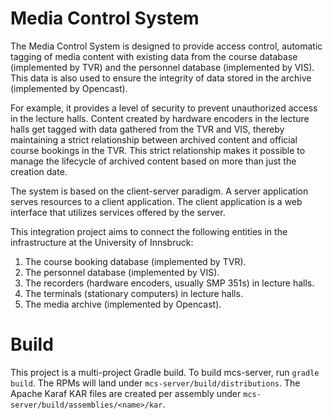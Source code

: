 # Media Control System

The Media Control System is designed to provide access control, 
automatic tagging of media content with existing data from the 
course database (implemented by TVR) and the personnel database
(implemented by VIS).  This data is also used to ensure the
integrity of data stored in the archive (implemented by Opencast).

 For example, it provides a
level of security to prevent unauthorized access in the lecture halls. 
Content created by hardware encoders in the lecture halls get tagged
with data gathered from the TVR and VIS, thereby maintaining a strict 
relationship between archived content and official course bookings in the TVR.
This strict relationship makes it possible to manage
the lifecycle of archived content based on more than just the creation date.

The system is based on the client-server paradigm. A server application
serves resources to a client application. The client application is a web
interface that utilizes services offered by the server.

This integration project aims to connect the following entities
in the infrastructure at the University of Innsbruck:

  1. The course booking database (implemented by TVR).
  1. The personnel database (implemented by VIS).
  1. The recorders (hardware encoders, usually SMP 351s) in lecture halls.
  1. The terminals (stationary computers) in lecture halls.
  1. The media archive (implemented by Opencast).

# Build

This project is a multi-project Gradle build.
To build mcs-server, run `gradle build`. The RPMs will land under `mcs-server/build/distributions`.
The Apache Karaf KAR files are created per assembly under `mcs-server/build/assemblies/<name>/kar`.

